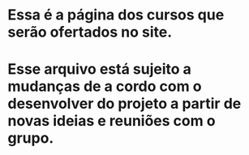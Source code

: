 # Essa é a página dos cursos que serão ofertados no site.

# Esse arquivo está sujeito a mudanças de a cordo com o desenvolver do projeto a partir de novas ideias e reuniões com o grupo.